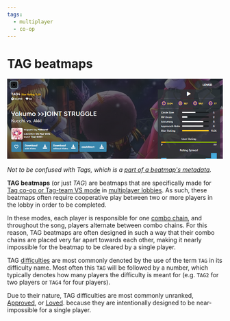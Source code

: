 ```yaml
---
tags:
  - multiplayer
  - co-op
---
```


# TAG beatmaps

![An example of a TAG beatmap](img/tag-beatmap-example.png "An example of a TAG beatmap")

*Not to be confused with Tags, which is a [part of a beatmap's metadata](/wiki/Client/Beatmap_editor/Song_setup).*

**TAG beatmaps** (or just *TAG*) are beatmaps that are specifically made for [Tag co-op or Tag-team VS mode](/wiki/Client/Interface/Multiplayer#tag-co-op-/-tag-team-vs) in [multiplayer lobbies]((/wiki/Client/Interface/Multiplayer)). As such, these beatmaps often require cooperative play between two or more players in the lobby in order to be completed.

In these modes, each player is responsible for one [combo chain](/wiki/Beatmapping/Combo), and throughout the song, players alternate between combo chains. For this reason, TAG beatmaps are often designed in such a way that their combo chains are placed very far apart towards each other, making it nearly impossible for the beatmap to be cleared by a single player.

TAG [difficulties](/wiki/Beatmap/Difficulty) are most commonly denoted by the use of the term `TAG` in its difficulty name. Most often this `TAG` will be followed by a number, which typically denotes how many players the difficulty is meant for (e.g. `TAG2` for two players or `TAG4` for four players).

Due to their nature, TAG difficulties are most commonly unranked, [Approved](/wiki/Beatmap/Category#approved), or [Loved](/wiki/Beatmap/Category#loved). because they are intentionally designed to be near-impossible for a single player.
